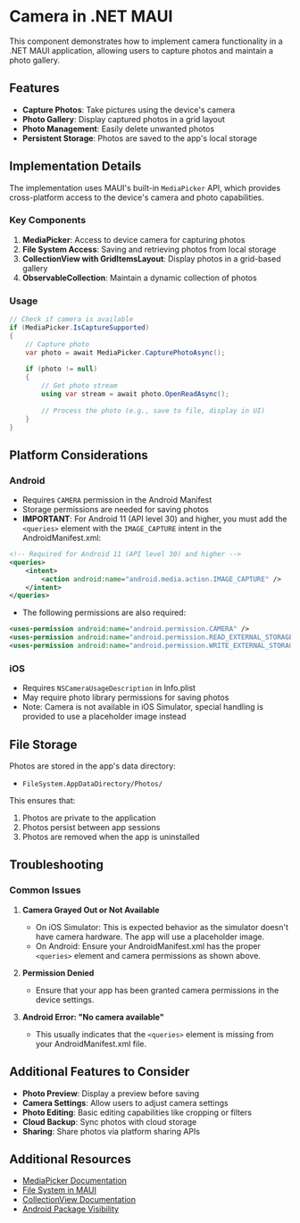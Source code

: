 # Camera in .NET MAUI

This component demonstrates how to implement camera functionality in a .NET MAUI application, allowing users to capture photos and maintain a photo gallery.

## Features

- **Capture Photos**: Take pictures using the device's camera
- **Photo Gallery**: Display captured photos in a grid layout
- **Photo Management**: Easily delete unwanted photos
- **Persistent Storage**: Photos are saved to the app's local storage

## Implementation Details

The implementation uses MAUI's built-in `MediaPicker` API, which provides cross-platform access to the device's camera and photo capabilities.

### Key Components

1. **MediaPicker**: Access to device camera for capturing photos
2. **File System Access**: Saving and retrieving photos from local storage
3. **CollectionView with GridItemsLayout**: Display photos in a grid-based gallery
4. **ObservableCollection**: Maintain a dynamic collection of photos

### Usage

```csharp
// Check if camera is available
if (MediaPicker.IsCaptureSupported)
{
    // Capture photo
    var photo = await MediaPicker.CapturePhotoAsync();
    
    if (photo != null)
    {
        // Get photo stream
        using var stream = await photo.OpenReadAsync();
        
        // Process the photo (e.g., save to file, display in UI)
    }
}
```

## Platform Considerations

### Android
- Requires `CAMERA` permission in the Android Manifest
- Storage permissions are needed for saving photos
- **IMPORTANT**: For Android 11 (API level 30) and higher, you must add the `<queries>` element with the `IMAGE_CAPTURE` intent in the AndroidManifest.xml:

```xml
<!-- Required for Android 11 (API level 30) and higher -->
<queries>
    <intent>
        <action android:name="android.media.action.IMAGE_CAPTURE" />
    </intent>
</queries>
```

- The following permissions are also required:
```xml
<uses-permission android:name="android.permission.CAMERA" />
<uses-permission android:name="android.permission.READ_EXTERNAL_STORAGE" android:maxSdkVersion="32" />
<uses-permission android:name="android.permission.WRITE_EXTERNAL_STORAGE" android:maxSdkVersion="32" />
```

### iOS
- Requires `NSCameraUsageDescription` in Info.plist
- May require photo library permissions for saving photos
- Note: Camera is not available in iOS Simulator, special handling is provided to use a placeholder image instead

## File Storage

Photos are stored in the app's data directory:
- `FileSystem.AppDataDirectory/Photos/`

This ensures that:
1. Photos are private to the application
2. Photos persist between app sessions
3. Photos are removed when the app is uninstalled

## Troubleshooting

### Common Issues

1. **Camera Grayed Out or Not Available**
   - On iOS Simulator: This is expected behavior as the simulator doesn't have camera hardware. The app will use a placeholder image.
   - On Android: Ensure your AndroidManifest.xml has the proper `<queries>` element and camera permissions as shown above.

2. **Permission Denied**
   - Ensure that your app has been granted camera permissions in the device settings.

3. **Android Error: "No camera available"**
   - This usually indicates that the `<queries>` element is missing from your AndroidManifest.xml file.

## Additional Features to Consider

- **Photo Preview**: Display a preview before saving
- **Camera Settings**: Allow users to adjust camera settings
- **Photo Editing**: Basic editing capabilities like cropping or filters
- **Cloud Backup**: Sync photos with cloud storage
- **Sharing**: Share photos via platform sharing APIs

## Additional Resources

- [MediaPicker Documentation](https://learn.microsoft.com/en-us/dotnet/maui/platform-integration/device/media-picker)
- [File System in MAUI](https://learn.microsoft.com/en-us/dotnet/maui/platform-integration/storage/file-system-helpers)
- [CollectionView Documentation](https://learn.microsoft.com/en-us/dotnet/maui/user-interface/controls/collectionview/)
- [Android Package Visibility](https://developer.android.com/training/package-visibility) 